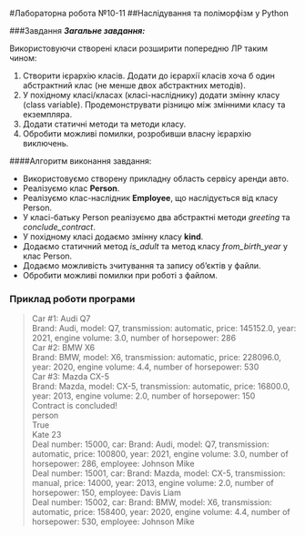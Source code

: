 #Лабораторна робота №10-11
##Наслідування та поліморфізм у Python

###Завдання
***Загальне завдання:***

Використовуючи створені класи розширити попередню ЛР таким чином:
1. Створити ієрархію класів. Додати до ієрархії класів хоча б один абстрактний клас (не менше двох абстрактних методів).
2. У похідному класі/класах (класі-насліднику) додати змінну класу (class variable). Продемонструвати різницю між змінними класу та екземпляра.
3. Додати статичні методи та методи класу.
4. Обробити можливі помилки, розробивши власну ієрархію виключень.


####Алгоритм виконання завдання:
- Використовуємо створену прикладну область сервісу аренди авто.
- Реалізуємо клас **Person**.
- Реалізуємо клас-наслідник **Employee**, що наслідується від класу Person.
- У класі-батьку Person реалізуємо два абстрактні методи *greeting* та *conclude_contract*.
- У похідному класі додаємо змінну класу **kind**.
- Додаємо статичний метод *is_adult* та метод класу *from_birth_year* у клас Person.
- Додаємо можливість зчитування та запису об’єктів у файли.
- Обробити можливі помилки при роботі з файлом.


### Приклад роботи програми
> Car #1: Audi Q7 <br>
> Brand: Audi, model: Q7, transmission: automatic, price: 145152.0, year: 2021, engine volume: 3.0, number of horsepower: 286 <br>
> Car #2: BMW X6 <br> 
> Brand: BMW, model: X6, transmission: automatic, price: 228096.0, year: 2020, engine volume: 4.4, number of horsepower: 530 <br>
> Car #3: Mazda CX-5 <br>
> Brand: Mazda, model: CX-5, transmission: automatic, price: 16800.0, year: 2013, engine volume: 2.0, number of horsepower: 150 <br>
> Contract is concluded! <br>
> person <br>
> True <br>
> Kate 23 <br>
> Deal number: 15000, car: Brand: Audi, model: Q7, transmission: automatic, price: 100800, year: 2021, engine volume: 3.0, number of horsepower: 286, employee: Johnson Mike <br>
> Deal number: 15001, car: Brand: Mazda, model: CX-5, transmission: manual, price: 14000, year: 2013, engine volume: 2.0, number of horsepower: 150, employee: Davis Liam <br>
> Deal number: 15002, car: Brand: BMW, model: X6, transmission: automatic, price: 158400, year: 2020, engine volume: 4.4, number of horsepower: 530, employee: Johnson Mike <br>